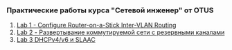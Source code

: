 ### Практические работы курса "Сетевой инженер" от OTUS

1.	[Lab 1 - Configure Router-on-a-Stick Inter-VLAN Routing](Lab_01/)
2.	[Lab 2 - Развертывание коммутируемой сети с резервными каналами](Lab_02/)
7. 	[Lab 3 DHCPv4/v6 и SLAAC ](Z5/)
